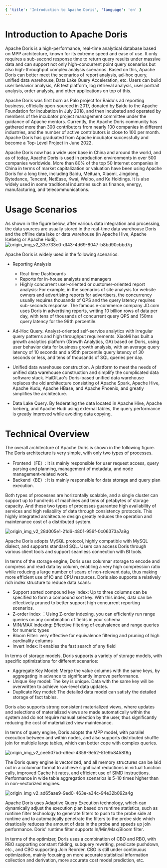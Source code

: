 ```yaml
---
{ 'title': 'Introduction to Apache Doris', 'language': 'en' }
---
```


<!--
Licensed to the Apache Software Foundation (ASF) under one
or more contributor license agreements.  See the NOTICE file
distributed with this work for additional information
regarding copyright ownership.  The ASF licenses this file
to you under the Apache License, Version 2.0 (the
"License"); you may not use this file except in compliance
with the License.  You may obtain a copy of the License at

  http://www.apache.org/licenses/LICENSE-2.0

Unless required by applicable law or agreed to in writing,
software distributed under the License is distributed on an
"AS IS" BASIS, WITHOUT WARRANTIES OR CONDITIONS OF ANY
KIND, either express or implied.  See the License for the
specific language governing permissions and limitations
under the License.
-->

# Introduction to Apache Doris

Apache Doris is a high-performance, real-time analytical database based on MPP architecture, known for its extreme speed and ease of use. It only requires a sub-second response time to return query results under massive data and can support not only high-concurrent point query scenarios but also high-throughput complex analysis scenarios. Based on this, Apache Doris can better meet the scenarios of report analysis, ad-hoc query, unified data warehouse, Data Lake Query Acceleration, etc. Users can build user behavior analysis, AB test platform, log retrieval analysis, user portrait analysis, order analysis, and other applications on top of this.

Apache Doris was first born as Palo project for Baidu's ad reporting business, officially open-sourced in 2017, donated by Baidu to the Apache Foundation for incubation in July 2018, and then incubated and operated by members of the incubator project management committee under the guidance of Apache mentors. Currently, the Apache Doris community has gathered more than 300 contributors from nearly 100 companies in different industries, and the number of active contributors is close to 100 per month. Apache Doris has graduated from Apache incubator successfully and become a Top-Level Project in June 2022.

Apache Doris now has a wide user base in China and around the world, and as of today, Apache Doris is used in production environments in over 500 companies worldwide. More than 80% of the top 50 Internet companies in China in terms of market capitalization or valuation have been using Apache Doris for a long time, including Baidu, Meituan, Xiaomi, Jingdong, Bytedance, Tencent, NetEase, Kwai, Weibo, and Ke Holdings. It is also widely used in some traditional industries such as finance, energy, manufacturing, and telecommunications.

# Usage Scenarios

As shown in the figure below, after various data integration and processing, the data sources are usually stored in the real-time data warehouse Doris and the offline data lake or data warehouse (in Apache Hive, Apache Iceberg or Apache Hudi).
![origin_img_v2_33e733e0-df43-4d69-8047-b8bd90cbbd7g](/images/origin_img_v2_33e733e0-df43-4d69-8047-b8bd90cbbd7g.png)

Apache Doris is widely used in the following scenarios:

-   Reporting Analysis

    -   Real-time Dashboards
    -   Reports for in-house analysts and managers
    -   Highly concurrent user-oriented or customer-oriented report analysis: For example, in the scenarios of site analysis for website owners and advertising reports for advertisers, the concurrency usually requires thousands of QPS and the query latency requires sub-seconds response. The famous e-commerce company JD.com uses Doris in advertising reports, writing 10 billion rows of data per day, with tens of thousands of concurrent query QPS and 150ms query latency for the 99th percentile.

-   Ad-Hoc Query. Analyst-oriented self-service analytics with irregular query patterns and high throughput requirements. XiaoMi has built a growth analytics platform (Growth Analytics, GA) based on Doris, using user behavior data for business growth analysis, with an average query latency of 10 seconds and a 95th percentile query latency of 30 seconds or less, and tens of thousands of SQL queries per day.

-   Unified data warehouse construction. A platform to meet the needs of unified data warehouse construction and simplify the complicated data software stack. HaiDiLao's Doris-based unified data warehouse replaces the old architecture consisting of Apache Spark, Apache Hive, Apache Kudu, Apache HBase, and Apache Phoenix, and greatly simplifies the architecture.

-   Data Lake Query. By federating the data located in Apache Hive, Apache Iceberg, and Apache Hudi using external tables, the query performance is greatly improved while avoiding data copying.

# Technical Overview

The overall architecture of Apache Doris is shown in the following figure. The Doris architecture is very simple, with only two types of processes.

-   Frontend（FE）: It is mainly responsible for user request access, query parsing and planning, management of metadata, and node management-related work.
-   Backend（BE）: It is mainly responsible for data storage and query plan execution.

Both types of processes are horizontally scalable, and a single cluster can support up to hundreds of machines and tens of petabytes of storage capacity. And these two types of processes guarantee high availability of services and high reliability of data through consistency protocols. This highly integrated architecture design greatly reduces the operation and maintenance cost of a distributed system.

![origin_img_v2_28d005e1-21d6-4801-956f-0c06373a7a9g](/images/origin_img_v2_28d005e1-21d6-4801-956f-0c06373a7a9g.png)

Apache Doris adopts MySQL protocol, highly compatible with MySQL dialect, and supports standard SQL. Users can access Doris through various client tools and support seamless connection with BI tools.

In terms of the storage engine, Doris uses columnar storage to encode and compress and read data by column, enabling a very high compression ratio while reducing a large number of scans of non-relevant data, thus making more efficient use of IO and CPU resources.
Doris also supports a relatively rich index structure to reduce data scans:

-   Support sorted compound key index: Up to three columns can be specified to form a compound sort key. With this index, data can be effectively pruned to better support high concurrent reporting scenarios.
-   Z-order index ：Using Z-order indexing, you can efficiently run range queries on any combination of fields in your schema.
-   MIN/MAX indexing: Effective filtering of equivalence and range queries for numeric types
-   Bloom Filter: very effective for equivalence filtering and pruning of high cardinality columns
-   Invert Index: It enables the fast search of any field

In terms of storage models, Doris supports a variety of storage models, with specific optimizations for different scenarios:

-   Aggregate Key Model: Merge the value columns with the same keys, by aggregating in advance to significantly improve performance.
-   Unique Key model: The key is unique. Data with the same key will be overwritten to achieve row-level data updates.
-   Duplicate Key model: The detailed data model can satisfy the detailed storage of fact tables.

Doris also supports strong consistent materialized views, where updates and selections of materialized views are made automatically within the system and do not require manual selection by the user, thus significantly reducing the cost of materialized view maintenance.

In terms of query engine, Doris adopts the MPP model, with parallel execution between and within nodes, and also supports distributed shuffle join for multiple large tables, which can better cope with complex queries.

![origin_img_v2_cee507bd-d6ed-4359-9e52-51e9b8458f8g](/images/origin_img_v2_cee507bd-d6ed-4359-9e52-51e9b8458f8g.png)

The Doris query engine is vectorized, and all memory structures can be laid out in a columnar format to achieve significant reductions in virtual function calls, improved Cache hit rates, and efficient use of SIMD instructions. Performance in wide table aggregation scenarios is 5–10 times higher than in non-vectorized engines.

![origin_img_v2_ad65aae9-9ed0-463e-a34c-94e32b092a4g](/images/origin_img_v2_ad65aae9-9ed0-463e-a34c-94e32b092a4g.png)

Apache Doris uses Adaptive Query Execution technology, which can dynamically adjust the execution plan based on runtime statistics, such as runtime filter technology to generate filters to push to the probe side at runtime and to automatically penetrate the filters to the probe side which drastically reduces the amount of data in the probe and speeds up join performance. Doris' runtime filter supports In/Min/Max/Bloom filter.

In terms of the optimizer, Doris uses a combination of CBO and RBO, with RBO supporting constant folding, subquery rewriting, predicate pushdown, etc., and CBO supporting Join Reorder. CBO is still under continuous optimization, mainly focusing on more accurate statistical information collection and derivation, more accurate cost model prediction, etc.
